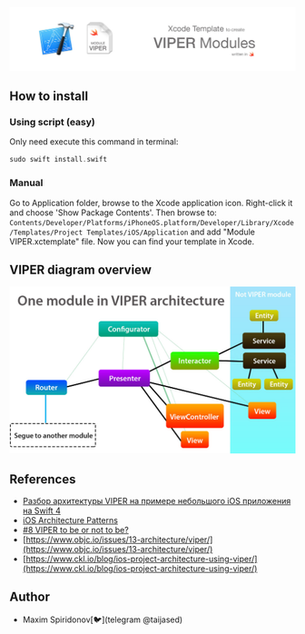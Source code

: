 ![](assets/header.jpg)
## How to install

### Using script (easy)
Only need execute this command in terminal:
```swift
sudo swift install.swift
```
### Manual
Go to Application folder, browse to the Xcode application icon. Right-click it and choose 'Show Package Contents'. Then browse to:
`Contents/Developer/Platforms/iPhoneOS.platform/Developer/Library/Xcode/Templates/Project Templates/iOS/Application` and add "Module VIPER.xctemplate" file. Now you can find your template in Xcode.

## VIPER diagram overview
![](assets/diagram.jpeg)
## References
- [Разбор архитектуры VIPER на примере небольшого iOS приложения на Swift 4](https://habr.com/ru/post/358412/)
- [iOS Architecture Patterns](https://medium.com/ios-os-x-development/ios-architecture-patterns-ecba4c38de52#.ba7q8dcih)
- [#8 VIPER to be or not to be?](https://swifting.io/blog/2016/03/07/8-viper-to-be-or-not-to-be/)
- [https://www.objc.io/issues/13-architecture/viper/](https://www.objc.io/issues/13-architecture/viper/)
- [https://www.ckl.io/blog/ios-project-architecture-using-viper/](https://www.ckl.io/blog/ios-project-architecture-using-viper/)
## Author

* Maxim Spiridonov[🐦](telegram @taijased)
